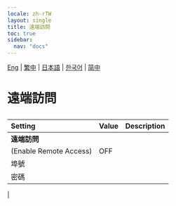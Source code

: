 ```yaml
---
locale: zh-rTW
layout: single
title: 遠端訪問
toc: true
sidebar:
  nav: "docs"
---
```

[Eng](/dancexr/menu/2025.4/system/remote_access) | [繁中](/tw/dancexr/menu/2025.4/system/remote_access) | [日本語](/jp/dancexr/menu/2025.4/system/remote_access) | [한국어](/kr/dancexr/menu/2025.4/system/remote_access) | [简中](/zh/dancexr/menu/2025.4/system/remote_access)

# 遠端訪問

## 

| Setting | Value | Description |
| :--- | --- | :--- |
|**遠端訪問** | | 
| (Enable Remote Access) | OFF | 
| 埠號 || 
| 密碼 || 
|
